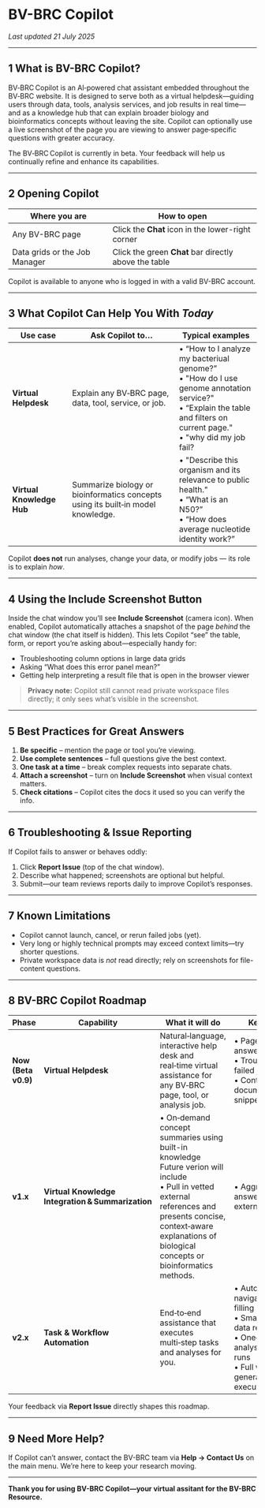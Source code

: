 # BV-BRC Copilot

*Last updated 21 July 2025*

---

## 1  What is BV-BRC Copilot?

BV‑BRC Copilot is an AI‑powered chat assistant embedded throughout the BV‑BRC website. It is designed to serve both as a virtual helpdesk—guiding users through data, tools, analysis services, and job results in real time—and as a knowledge hub that can explain broader biology and bioinformatics concepts without leaving the site. Copilot can optionally use a live screenshot of the page you are viewing to answer page‑specific questions with greater accuracy.

The BV‑BRC Copilot is currently in beta. Your feedback will help us continually refine and enhance its capabilities.

---

## 2  Opening Copilot

| Where you are                 | How to open                                           |
| ----------------------------- | ----------------------------------------------------- |
| Any BV-BRC page               | Click the **Chat** icon in the lower-right corner     |
| Data grids or the Job Manager | Click the green **Chat** bar directly above the table |

Copilot is available to anyone who is logged in with a valid BV-BRC account.

---

## 3  What Copilot Can Help You With *Today*

| Use case                  | Ask Copilot to…                                                                  | Typical examples                                                                           |
| ------------------------- | -------------------------------------------------------------------------------- | ------------------------------------------------------------------------------------------ |
| **Virtual Helpdesk**      | Explain any BV‑BRC page, data, tool, service, or job.                            | • “How to I analyze my bacteriual genome?”<br> • "How do I use genome annotation service?"<br> • “Explain the table and filters on current page."<br> • "why did my job fail? |
| **Virtual Knowledge Hub** | Summarize biology or bioinformatics concepts using its built‑in model knowledge. | • "Describe this organism and its relevance to public health."<br> •  “What is an N50?”<br> • “How does average nucleotide identity work?”                          |

Copilot **does not** run analyses, change your data, or modify jobs — its role is to explain *how*.

---

## 4  Using the **Include Screenshot** Button

Inside the chat window you’ll see **Include Screenshot** (camera icon). When enabled, Copilot automatically attaches a snapshot of the page *behind* the chat window (the chat itself is hidden). This lets Copilot “see” the table, form, or report you’re asking about—especially handy for:

* Troubleshooting column options in large data grids
* Asking “What does this error panel mean?”
* Getting help interpreting a result file that is open in the browser viewer

> **Privacy note:** Copilot still cannot read private workspace files directly; it only sees what’s visible in the screenshot.

---

## 5  Best Practices for Great Answers

1. **Be specific** – mention the page or tool you’re viewing.
2. **Use complete sentences** – full questions give the best context.
3. **One task at a time** – break complex requests into separate chats.
4. **Attach a screenshot** – turn on **Include Screenshot** when visual context matters.
5. **Check citations** – Copilot cites the docs it used so you can verify the info.

---

## 6  Troubleshooting & Issue Reporting

If Copilot fails to answer or behaves oddly:

1. Click **Report Issue** (top of the chat window).
2. Describe what happened; screenshots are optional but helpful.
3. Submit—our team reviews reports daily to improve Copilot’s responses.

---

## 7  Known Limitations

* Copilot cannot launch, cancel, or rerun failed jobs (yet).
* Very long or highly technical prompts may exceed context limits—try shorter questions.
* Private workspace data is *not* read directly; rely on screenshots for file-content questions.

---

## 8  BV-BRC Copilot Roadmap

| Phase               | Capability                                        | What it will do                                                                                                                       | Key Features                                                                                                                                                                |
| ------------------- | ------------------------------------------------- | -------------------------------------------------------------------------------------------------------------------------------------- | ------------------------------------------------------------------------------------------------------------------------------------------------------------------------------------- |
| **Now (Beta v0.9)** | **Virtual Helpdesk**                              | Natural‑language, interactive help desk and real‑time virtual assistance for any BV‑BRC page, tool, or analysis job.                     | • Page‑aware answers<br>• Troubleshooting failed jobs<br>• Context‑linked documentation snippets                                                                                      |
| **v1.x**     | **Virtual Knowledge Integration & Summarization** | • On‑demand concept summaries using built-in knowledge<br> Future verion will include <br>• Pull in vetted external references and presents concise, context‑aware explanations of biological concepts or bioinformatics methods. | • Aggregated answers based on external sources<br>                                                                  |
| **v2.x**    | **Task & Workflow Automation**                    | End‑to‑end assistance that executes multi‑step tasks and analyses for you.                                                             | • Automated website navigation & form filling<br>• Smart search & data retrieval<br>• One‑click custom analysis/visualization runs<br>• Full workflow generation and execution |


Your feedback via **Report Issue** directly shapes this roadmap.

---

## 9  Need More Help?

If Copilot can’t answer, contact the BV-BRC team via **Help → Contact Us** on the main menu. We’re here to keep your research moving.

---

**Thank you for using BV-BRC Copilot—your virtual assitant for the BV-BRC Resource.**

